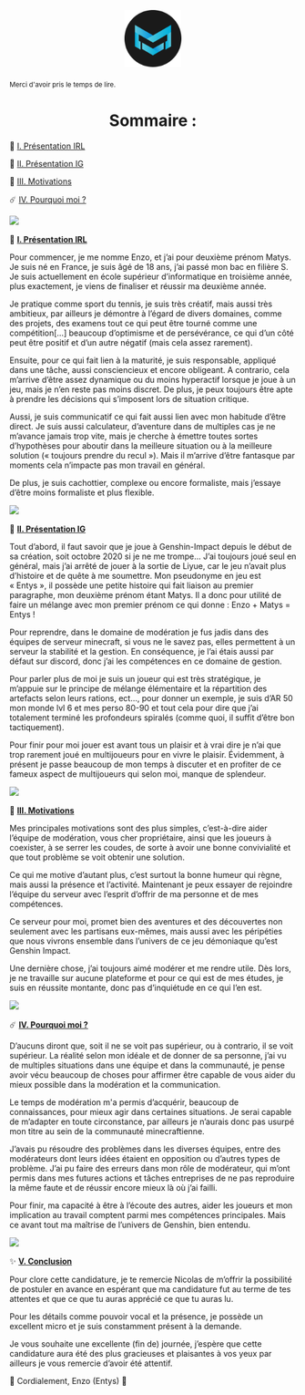 <p align="center"><img src="logo-small.png" alt="Entys_D" width="100" height="100"></p>
<sub>Merci d'avoir pris le temps de lire.</sub>
<br>

<h1 align="center">Sommaire :</h1>

:high_brightness: <a href="/README.md">I. Présentation IRL</a>

:crescent_moon: <a href="/README.md">II. Présentation IG</a>

:dizzy: <a href="/README.md">III. Motivations</a>

:comet: <a href="/README.md">IV. Pourquoi moi ?</a>

![](Aspose.Words.d0a00228-fe70-4d61-888c-be2e0122eebd.001.png)


:high_brightness: <a href="/README.md">**I. Présentation IRL**</a>

Pour commencer, je me nomme Enzo, et j’ai pour deuxième prénom Matys. Je suis né en France, je suis âgé de 18 ans, j’ai passé mon bac en filière S. Je suis actuellement en école supérieur d’informatique en troisième année, plus exactement, je viens de finaliser et réussir ma deuxième année.

Je pratique comme sport du tennis, je suis très créatif, mais aussi très ambitieux, par ailleurs je démontre à l’égard de divers domaines, comme des projets, des examens tout ce qui peut être tourné comme une compétition[…] beaucoup d’optimisme et de persévérance, ce qui d’un côté peut être positif et d’un autre négatif (mais cela assez rarement).

Ensuite, pour ce qui fait lien à la maturité, je suis responsable, appliqué dans une tâche, aussi consciencieux et encore obligeant. A contrario, cela m’arrive d’être assez dynamique ou du moins hyperactif lorsque je joue à un jeu, mais je n’en reste pas moins discret. De plus, je peux toujours être apte à prendre les décisions qui s’imposent lors de situation critique.

Aussi, je suis communicatif ce qui fait aussi lien avec mon habitude d’être direct. Je suis aussi calculateur, d’aventure dans de multiples cas je ne m’avance jamais trop vite, mais je cherche à émettre toutes sortes d’hypothèses pour aboutir dans la meilleure situation ou à la meilleure solution (« toujours prendre du recul »). Mais il m’arrive d’être fantasque par moments cela n’impacte pas mon travail en général.

De plus, je suis cachottier, complexe ou encore formaliste, mais j’essaye d’être moins formaliste et plus flexible.

![](Aspose.Words.d0a00228-fe70-4d61-888c-be2e0122eebd.001.png)


:crescent_moon: <a href="/README.md">**II. Présentation IG**</a>

Tout d’abord, il faut savoir que je joue à Genshin-Impact depuis le début de sa création, soit octobre 2020 si je ne me trompe... J’ai toujours joué seul en général, mais j’ai arrêté de jouer à la sortie de Liyue, car le jeu n’avait plus d’histoire et de quête à me soumettre. Mon pseudonyme en jeu est « Entys », il possède une petite histoire qui fait liaison au premier paragraphe, mon deuxième prénom étant Matys. Il a donc pour utilité de faire un mélange avec mon premier prénom ce qui donne : Enzo + Matys = Entys !

Pour reprendre, dans le domaine de modération je fus jadis dans des équipes de serveur minecraft, si vous ne le savez pas, elles permettent à un serveur la stabilité et la gestion. En conséquence, je l’ai étais aussi par défaut sur discord, donc j’ai les compétences en ce domaine de gestion.

Pour parler plus de moi je suis un joueur qui est très stratégique, je m’appuie sur le principe de mélange élémentaire et la répartition des artefacts selon leurs rations, ect…, pour donner un exemple, je suis d’AR 50 mon monde lvl 6 et mes perso 80-90 et tout cela pour dire que j’ai totalement terminé les profondeurs spiralés (comme quoi, il suffit d’être bon tactiquement).

Pour finir pour moi jouer est avant tous un plaisir et à vrai dire je n’ai que trop rarement joué en multijoueurs pour en vivre le plaisir. Évidemment, à présent je passe beaucoup de mon temps à discuter et en profiter de ce fameux aspect de multijoueurs qui selon moi, manque de splendeur.

![](Aspose.Words.d0a00228-fe70-4d61-888c-be2e0122eebd.001.png)


:dizzy: <a href="/README.md">**III. Motivations**</a>


Mes principales motivations sont des plus simples, c’est-à-dire aider l’équipe de modération, vous cher propriétaire, ainsi que les joueurs à coexister, à se serrer les coudes, de sorte à avoir une bonne convivialité et que tout problème se voit obtenir une solution.

Ce qui me motive d’autant plus, c’est surtout la bonne humeur qui règne, mais aussi la présence et l’activité. Maintenant je peux essayer de rejoindre l’équipe du serveur avec l’esprit d’offrir de ma personne et de mes compétences.

Ce serveur pour moi, promet bien des aventures et des découvertes non seulement avec les partisans eux-mêmes, mais aussi avec les péripéties que nous vivrons ensemble dans l’univers de ce jeu démoniaque qu’est Genshin Impact.

Une dernière chose, j’ai toujours aimé modérer et me rendre utile. Dès lors, je ne travaille sur aucune plateforme et pour ce qui est de mes études, je suis en réussite montante, donc pas d’inquiétude en ce qui l’en est.

![](Aspose.Words.d0a00228-fe70-4d61-888c-be2e0122eebd.001.png)


:comet: <a href="/README.md">**IV. Pourquoi moi ?**</a>

D’aucuns diront que, soit il ne se voit pas supérieur, ou à contrario, il se voit supérieur. La réalité selon mon idéale et de donner de sa personne, j’ai vu de multiples situations dans une équipe et dans la communauté, je pense avoir vécu beaucoup de choses pour affirmer être capable de vous aider du mieux possible dans la modération et la communication.

Le temps de modération m'a permis d’acquérir, beaucoup de connaissances, pour mieux agir dans certaines situations. Je serai capable de m’adapter en toute circonstance, par ailleurs je n’aurais donc pas usurpé mon titre au sein de la communauté minecraftienne.

J’avais pu résoudre des problèmes dans les diverses équipes, entre des modérateurs dont leurs idées étaient en opposition ou d’autres types de problème. J’ai pu faire des erreurs dans mon rôle de modérateur, qui m’ont permis dans mes futures actions et tâches entreprises de ne pas reproduire la même faute et de réussir encore mieux là où j’ai failli.

Pour finir, ma capacité à être à l’écoute des autres, aider les joueurs et mon implication au travail comptent parmi mes compétences principales. Mais ce avant tout ma maîtrise de l’univers de Genshin, bien entendu.

![](Aspose.Words.d0a00228-fe70-4d61-888c-be2e0122eebd.001.png)


✨ <a href="/README.md">**V. Conclusion**</a>

Pour clore cette candidature, je te remercie Nicolas de m’offrir la possibilité de postuler en avance en espérant que ma candidature fut au terme de tes attentes et que ce que tu auras apprécié ce que tu auras lu.

Pour les détails comme pouvoir vocal et la présence, je possède un excellent micro et je suis constamment présent à la demande.

Je vous souhaite une excellente (fin de) journée, j’espère que cette candidature aura été des plus gracieuses et plaisantes à vos yeux par ailleurs je vous remercie d’avoir été attentif.


💨 Cordialement, Enzo (Entys) 💨

